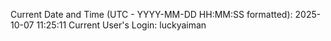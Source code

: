 Current Date and Time (UTC - YYYY-MM-DD HH:MM:SS formatted): 2025-10-07 11:25:11
Current User's Login: luckyaiman
